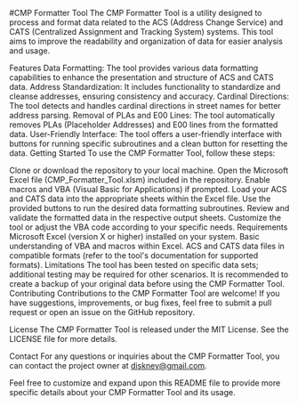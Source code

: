 #CMP Formatter Tool
The CMP Formatter Tool is a utility designed to process and format data related to the ACS (Address Change Service) and CATS (Centralized Assignment and Tracking System) systems. This tool aims to improve the readability and organization of data for easier analysis and usage.

Features
Data Formatting: The tool provides various data formatting capabilities to enhance the presentation and structure of ACS and CATS data.
Address Standardization: It includes functionality to standardize and cleanse addresses, ensuring consistency and accuracy.
Cardinal Directions: The tool detects and handles cardinal directions in street names for better address parsing.
Removal of PLAs and E00 Lines: The tool automatically removes PLAs (Placeholder Addresses) and E00 lines from the formatted data.
User-Friendly Interface: The tool offers a user-friendly interface with buttons for running specific subroutines and a clean button for resetting the data.
Getting Started
To use the CMP Formatter Tool, follow these steps:

Clone or download the repository to your local machine.
Open the Microsoft Excel file (CMP_Formatter_Tool.xlsm) included in the repository.
Enable macros and VBA (Visual Basic for Applications) if prompted.
Load your ACS and CATS data into the appropriate sheets within the Excel file.
Use the provided buttons to run the desired data formatting subroutines.
Review and validate the formatted data in the respective output sheets.
Customize the tool or adjust the VBA code according to your specific needs.
Requirements
Microsoft Excel (version X or higher) installed on your system.
Basic understanding of VBA and macros within Excel.
ACS and CATS data files in compatible formats (refer to the tool's documentation for supported formats).
Limitations
The tool has been tested on specific data sets; additional testing may be required for other scenarios.
It is recommended to create a backup of your original data before using the CMP Formatter Tool.
Contributing
Contributions to the CMP Formatter Tool are welcome! If you have suggestions, improvements, or bug fixes, feel free to submit a pull request or open an issue on the GitHub repository.

License
The CMP Formatter Tool is released under the MIT License. See the LICENSE file for more details.

Contact
For any questions or inquiries about the CMP Formatter Tool, you can contact the project owner at diskney@gmail.com.

Feel free to customize and expand upon this README file to provide more specific details about your CMP Formatter Tool and its usage.

